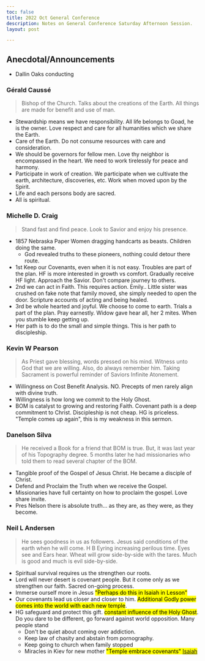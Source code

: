 ```yaml
---
toc: false
title: 2022 Oct General Conference
description: Notes on General Conference Saturday Afternoon Session.
layout: post

---
```


## Anecdotal/Announcements
- Dallin Oaks conducting

### Gérald Caussé
> Bishop of the Church.  Talks about the creations of the Earth.  All things are made for benefit and use of man.
- Stewardship means we have responsibility.  All life belongs to Goad, he is the owner.  Love respect and care for all humanities which we share the Earth.
- Care of the Earth.  Do not consume resources with care and consideration. 
- We should be governors for fellow men.  Love thy neighbor is encompassed in the heart.  We need to work tirelessly for peace and harmony.
- Participate in work of creation.  We participate when we cultivate the earth, architecture, discoveries, etc.  Work when moved upon by the Spirit.
- Life and each persons body are sacred.  
- All is spiritual.  

### Michelle D. Craig
> Stand fast and find peace.  Look to Savior and enjoy his presence.
- 1857 Nebraska Paper Women dragging handcarts as beasts.  Children doing the same.
    - God revealed truths to these pioneers, nothing could detour there route.
- 1st Keep our Covenants, even when it is not easy.  Troubles are part of the plan.  HF is more interested in growth vs comfort.  Gradually receive HF light.  Approach the Savior.  Don't compare journey to others.
- 2nd we can act in Faith.  This requires action.  Emily.. Little sister was crushed on fake note that family moved, she simply needed to open the door.  Scripture accounts of acting and being healed. 
- 3rd be whole hearted and joyful. We choose to come to earth.  Trials a part of the plan.  Pray earnestly.  Widow gave hear all, her 2 mites.  When you stumble keep getting up.
- Her path is to do the small and simple things.  This is her path to discipleship.

### Kevin W Pearson
> As Priest gave blessing, words pressed on his mind.  Witness unto God that we are willing.  Also, do always remember him.   Taking Sacrament is powerful reminder of Saviors Infinite Atonement.  
- Willingness on Cost Benefit Analysis.  NO. Precepts of men rarely align with divine truth.
- Willingness is how long we commit to the Holy Ghost. 
- BOM is catalyst to growing and restoring Faith.  Covenant path is a deep commitment to Christ.  Discipleship is not cheap.  HG is priceless.
"Temple comes up again", this is my weakness in this sermon.

### Danelson Silva
> He received a Book for a friend that BOM is true.  But, it was last year of his Topography degree.  5 months later he had missionaries who told them to read several chapter of the BOM.
- Tangible proof of the Gospel of Jesus Christ.  He became a disciple of Christ.
- Defend and Proclaim the Truth when we receive the Gospel.
- Missionaries have full certainty on how to proclaim the gospel.  Love share invite.
- Pres Nelson there is absolute truth... as they are, as they were, as they become.

### Neil L Andersen
> He sees goodness in us as followers.  Jesus said conditions of the earth when he will come.  H B Eyring increasing perilous time.  Eyes see and Ears hear.  Wheat will grow side-by-side with the tares.  Much is good and much is evil side-by-side.  
- Spiritual survival requires us the strengthen our roots.
- Lord will never desert is covenant people.  But it come only as we strengthen our faith.  Sacred on-going process. 
- Immerse ourself more in Jesus <mark>"Perhaps do this in Isaiah in Lesson"</mark>
- Our covenants lead us closer and closer to him.  <mark>Additional Godly power comes into the world with each new temple</mark>.
- HG safeguard and protect this gift.  <mark>constant influence of the Holy Ghost</mark>.  Do you dare to be different, go forward against world opposition.
Many people stand
    - Don't be quiet about coming over addiction.
    - Keep law of chasity and abstain from pornography.
    - Keep going to church when family stopped
    - Miracles in Kiev for new mother
<mark> "Temple embrace covenants" [Isaiah](https://rsc.byu.edu/eye-faith/isaiah-latter-day-temple)</mark>
